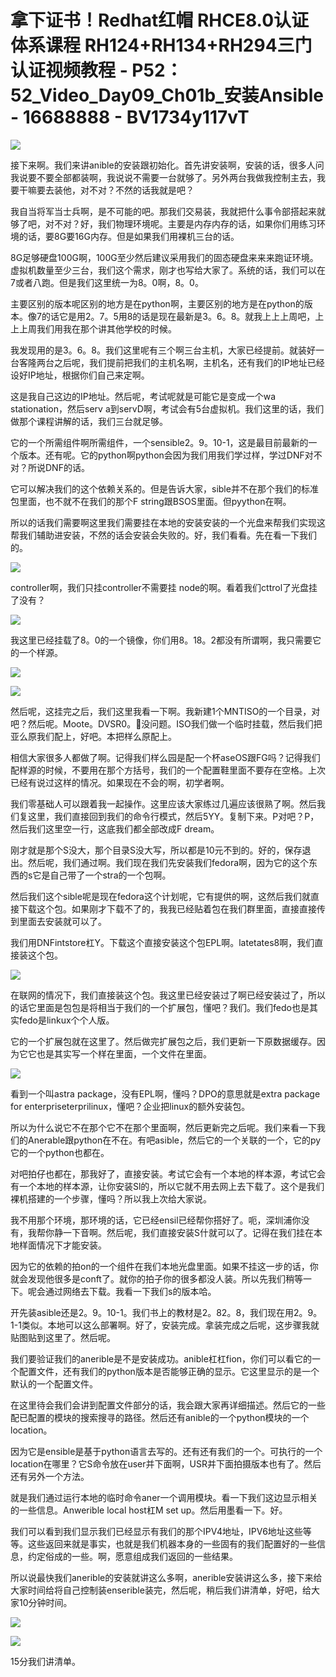 # 拿下证书！Redhat红帽 RHCE8.0认证体系课程 RH124+RH134+RH294三门认证视频教程 - P52：52_Video_Day09_Ch01b_安装Ansible - 16688888 - BV1734y117vT

![](img/a63759361232c8b2df5fc7ea0b050ec9_0.png)

接下来啊。我们来讲anible的安装跟初始化。首先讲安装啊，安装的话，很多人问我说要不要全部都装啊，我说说不需要一台就够了。另外两台我做我控制主去，我要干嘛要去装他，对不对？不然的话我就是吧？

我自当将军当士兵啊，是不可能的吧。那我们交易装，我就把什么事令部搭起来就够了吧，对不对？好，我们物理环境呢。主要是内存内存的话，如果你们用练习环境的话，要8G要16G内存。但是如果我们用裸机三台的话。

8G足够硬盘100G啊，100G至少然后建议采用我们的固态硬盘来来来跑证环境。虚拟机数量至少三台，我们这个需求，刚才也写给大家了。系统的话，我们可以在7或者八跑。但是我们这里统一为8。0啊，8。0。

主要区别的版本呢区别的地方是在python啊，主要区别的地方是在python的版本。像7的话它是用2。7。5用8的话是现在最新是3。6。8。就我上上上周吧，上上上周我们用我在那个讲其他学校的时候。

我发现用的是3。6。8。我们这里呢有三个啊三台主机，大家已经提前。就装好一台客隆两台之后呢，我们提前把我们的主机名啊，主机名，还有我们的IP地址已经设好IP地址，根据你们自己来定啊。

这是我自己这边的IP地址。然后呢，考试呢就是可能它是变成一个wa stationation，然后serv a到servD啊，考试会有5台虚拟机。我们这里的话，我们做那个课程讲解的话，我们三台就足够。

它的一个所需组件啊所需组件，一个sensible2。9。10-1，这是最目前最新的一个版本。还有呢。它的python啊python会因为我们用我们学过样，学过DNF对不对？所说DNF的话。

它可以解决我们的这个依赖关系的。但是告诉大家，sible并不在那个我们的标准包里面，也不就不在我们的那个F string跟BSOS里面。但pyython在啊。

所以的话我们需要啊这里我们需要挂在本地的安装安装的一个光盘来帮我们实现这帮我们辅助进安装，不然的话会安装会失败的。好，我们看看。先在看一下我们的。



![](img/a63759361232c8b2df5fc7ea0b050ec9_2.png)

controller啊，我们只挂controller不需要挂 node的啊。看着我们cttrol了光盘挂了没有？



![](img/a63759361232c8b2df5fc7ea0b050ec9_4.png)

我这里已经挂载了8。0的一个镜像，你们用8。18。2都没有所谓啊，我只需要它的一个样源。

![](img/a63759361232c8b2df5fc7ea0b050ec9_6.png)

![](img/a63759361232c8b2df5fc7ea0b050ec9_7.png)

然后呢，这挂完之后，我们这里我看一下啊。我新建1个MNTISO的一个目录，对吧？然后呢。Moote。DVSR0。🎼没问题。ISO我们做一个临时挂载，然后我们把亚么原我们配上，好吧。本把样么原配上。

相信大家很多人都做了啊。记得我们样么园是配一个杯aseOS跟FG吗？记得我们配样源的时候，不要用在那个方括号，我们的一个配置鞋里面不要存在空格。上次已经有说过这样的情况。如果现在不会的啊，初学者啊。

我们零基础人可以跟着我一起操作。这里应该大家练过几遍应该很熟了啊。然后我们复这里，我们直接回到我们的命令行模式，然后5YY。复制下来。P对吧？P，然后我们这里空一行，这底我们都全部改成F dream。

刚才就是那个S没大，那个目录S没大写，所以都是10元不到的。好的，保存退出。然后呢，我们通过啊。我们现在我们先安装我们fedora啊，因为它的这个东西的s它是自己带了一个stra的一个包啊。

然后我们这个sible呢是现在fedora这个计划呢，它有提供的啊，这然后我们就直接下载这个包。如果刚才下载不了的，我我已经贴着包在我们群里面，直接直接传到里面去安装就可以了。

我们用DNFintstore杠Y。下载这个直接安装这个包EPL啊。latetates8啊，我们直接装这个包。



![](img/a63759361232c8b2df5fc7ea0b050ec9_9.png)

在联网的情况下，我们直接装这个包。我这里已经安装过了啊已经安装过了，所以的话它里面是包包是将相当于我们的一个扩展包，懂吧？我们。我们fedo也是其实fedo是linkux个个人版。

它的一个扩展包就在这里了。然后做完扩展包之后，我们更新一下原数据缓存。因为它它也是其实写一个样在里面，一个文件在里面。



![](img/a63759361232c8b2df5fc7ea0b050ec9_11.png)

看到一个叫astra package，没有EPL啊，懂吗？DPO的意思就是extra package for enterpriseterprilinux，懂吧？企业把linux的额外安装包。

所以为什么说它不在那个它不在那个里面啊，然后更新完之后呢。我们来看一下我们的Anerable跟python在不在。有吧asible，然后它的一个关联的一个，它的py它的一个python也都在。

对吧拍仔也都在，那我好了，直接安装。考试它会有一个本地的样本源，考试它会有一个本地的样本源，让你安装Sl的，所以它就不用去网上去下载了。这个是我们裸机搭建的一个步骤，懂吗？所以我上次给大家说。

我不用那个环境，那环境的话，它已经ensil已经帮你搭好了。呃，深圳浦你没有，我帮你静一下音啊。然后呢，我们直接安装S什就可以了。记得在我们挂在本地样面情况下才能安装。

因为它的依赖的拍on的一个组件在我们本地光盘里面。如果不挂这一步的话，你就会发现他很多是conft了。就你的拍子你的很多都没人装。所以先我们稍等一下。呢会通过网络去下载。我看一下我们s的版本哈。

开先装asible还是2。9。10-1。我们书上的教材是2。82。8，我们现在用2。9。1-1类似。本地可以这么部署啊。好了，安装完成。拿装完成之后呢，这步骤我就贴图贴到这里了。然后呢。

我们要验证我们的anerible是不是安装成功。anible杠杠fion，你们可以看它的一个配置文件，还有我们的python版本是否能够正确的显示。它这里显示的是一个默认的一个配置文件。

在这里待会我们会讲到配置文件部分的话，我会跟大家再详细描述。然后它的一些配已配置的模块的搜索搜寻的路径。然后还有anible的一个python模块的一个location。

因为它是ensible是基于python语言去写的。还有还有我们的一个。可执行的一个location在哪里？它S命令放在user并下面啊，USR并下面拍摄版本也有了。然后还有另外一个方法。

就是我们通过运行本地的临时命令aner一个调用模块。看一下我们这边显示相关的一些信息。Anwerible local host杠M set up。然后用墨看一下。好。

我们可以看到我们显示我们已经显示有我们的那个IPV4地址，IPV6地址这些等等。这些返回来就是事实，也就是我们机器本身的一些固有的我们配置好的一些信息，约定俗成的一些。啊，愿意组成我们返回的一些结果。

所以说最快我们anerible的安装就讲这么多啊，anerible安装讲这么多，接下来给大家时间给将自己控制装enserible装完，然后呢，稍后我们讲清单，好吧，给大家10分钟时间。



![](img/a63759361232c8b2df5fc7ea0b050ec9_13.png)

![](img/a63759361232c8b2df5fc7ea0b050ec9_14.png)

15分我们讲清单。